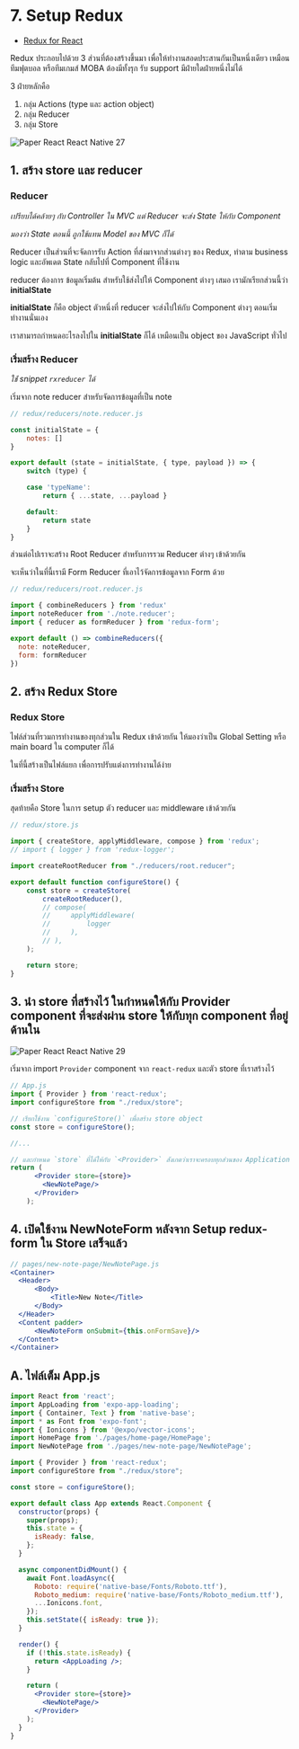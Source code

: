 
# 7. Setup Redux

- [Redux for React](https://redux.js.org/basics/usage-with-react)

Redux ประกอบไปด้วย 3 ส่วนที่ต้องสร้างขึ้นมา เพื่อให้ทำงานสอดประสานกันเป็นหนึ่งเดียว เหมือนทีมฟุตบอล หรือทีมเกมส์​ MOBA ต้องมีทั้งรุก รับ support มีฝ่ายใดฝ่ายหนึ่งไม่ได้ 

3 ฝ่ายหลักคือ 
1. กลุ่ม Actions (type และ action object)
2. กลุ่ม Reducer
3. กลุ่ม Store

![Paper React   React Native 27](https://user-images.githubusercontent.com/85179/63178797-f921ec00-c074-11e9-9781-48541785d151.png)

## 1. สร้าง store และ reducer

### Reducer

_เปรียบได้คล้ายๆ กับ Controller ใน MVC แต่ Reducer จะส่ง State ให้กับ Component_

_มองว่า State ตอนนี้ ถูกใช้แทน Model ของ MVC ก็ได้_

Reducer เป็นส่วนที่จะจัดการรับ Action ที่ส่งมาจากส่วนต่างๆ ของ Redux, ทำตาม business logic และอัพเดต State กลับไปที่ Component ที่ใช้งาน

reducer ต้องการ ข้อมูลเริ่มต้น สำหรับใช้ส่งไปให้ Component ต่างๆ เสมอ เรามักเรียกส่วนนี้ว่า **initialState**

**initialState** ก็คือ object ตัวหนึ่งที่ reducer จะส่งไปให้กับ Component ต่างๆ ตอนเริ่มทำงานนั่นเอง

เราสามารถกำหนดอะไรลงไปใน **initialState** ก็ได้ เหมือนเป็น object ของ JavaScript ทั่วไป

### เริ่มสร้าง Reducer

_ใช่้ snippet `rxreducer` ได้_

เริ่มจาก note reducer สำหรับจัดการข้อมูลที่เป็น note

```jsx
// redux/reducers/note.reducer.js

const initialState = {
    notes: []
}

export default (state = initialState, { type, payload }) => {
    switch (type) {

    case 'typeName':
        return { ...state, ...payload }

    default:
        return state
    }
}
```

ส่วนต่อไปเราจะสร้าง Root Reducer สำหรับการรวม Reducer ต่างๆ เข้าด้วยกัน

จะเห็นว่าในที่นี้เรามี Form Reducer ที่เอาไว้จัดการข้อมูลจาก Form ด้วย

```jsx
// redux/reducers/root.reducer.js

import { combineReducers } from 'redux'
import noteReducer from './note.reducer';
import { reducer as formReducer } from 'redux-form';

export default () => combineReducers({
  note: noteReducer,
  form: formReducer
})  
```

## 2. สร้าง Redux Store

### Redux Store

ไฟล์ส่วนที่รวมการทำงานของทุกส่วนใน Redux เข้าด้วยกัน ให้มองว่าเป็น Global Setting หรือ main board ใน computer ก็ได้ 

ในที่นี้สร้างเป็นไฟล์แยก เพื่อการปรับแต่งการทำงานได้ง่าย

### เริ่มสร้าง Store

สุดท้ายคือ Store ในการ setup ตัว reducer และ middleware เข้าด้วยกัน

```jsx
// redux/store.js

import { createStore, applyMiddleware, compose } from 'redux';
// import { logger } from 'redux-logger';

import createRootReducer from "./reducers/root.reducer";

export default function configureStore() {
    const store = createStore(
        createRootReducer(),
        // compose(
        //     applyMiddleware(
        //         logger
        //     ),
        // ),
    );

    return store;
} 
```

## 3. นำ store ที่สร้างไว้ ในกำหนดให้กับ Provider component ที่จะส่งผ่าน store ให้กับทุก component ที่อยู่ด้านใน

![Paper React   React Native 29](https://user-images.githubusercontent.com/85179/63178875-1b1b6e80-c075-11e9-82a6-d187cfcc7606.png)

เริ่มจาก import `Provider` component จาก `react-redux` และตัว store ที่เราสร้างไว้ 

```jsx
// App.js
import { Provider } from 'react-redux';
import configureStore from "./redux/store";

// เรียกใช้งาน `configureStore()` เพื่อสร้าง store object
const store = configureStore();

//...

// และกำหนด `store` ที่ได้ให้กับ `<Provider>` สังเกตว่าเราจะครอบทุกส่วนของ Application 
return (
      <Provider store={store}>
        <NewNotePage/>
      </Provider>
    );
```

## 4. เปิดใช้งาน NewNoteForm หลังจาก Setup redux-form ใน Store เสร็จแล้ว

```jsx
// pages/new-note-page/NewNotePage.js
<Container>
  <Header>
      <Body>
          <Title>New Note</Title>
      </Body>
  </Header>
  <Content padder>
      <NewNoteForm onSubmit={this.onFormSave}/>
  </Content>
</Container>
```

## A. ไฟล์เต็ม App.js 

```jsx
import React from 'react';
import AppLoading from 'expo-app-loading';
import { Container, Text } from 'native-base';
import * as Font from 'expo-font';
import { Ionicons } from '@expo/vector-icons';
import HomePage from './pages/home-page/HomePage';
import NewNotePage from './pages/new-note-page/NewNotePage';

import { Provider } from 'react-redux';
import configureStore from "./redux/store";

const store = configureStore();

export default class App extends React.Component {
  constructor(props) {
    super(props);
    this.state = {
      isReady: false,
    };
  }

  async componentDidMount() {
    await Font.loadAsync({
      Roboto: require('native-base/Fonts/Roboto.ttf'),
      Roboto_medium: require('native-base/Fonts/Roboto_medium.ttf'),
      ...Ionicons.font,
    });
    this.setState({ isReady: true });
  }

  render() {
    if (!this.state.isReady) {
      return <AppLoading />;
    }

    return (
      <Provider store={store}>
        <NewNotePage/>
      </Provider>
    );
  }
}
```
